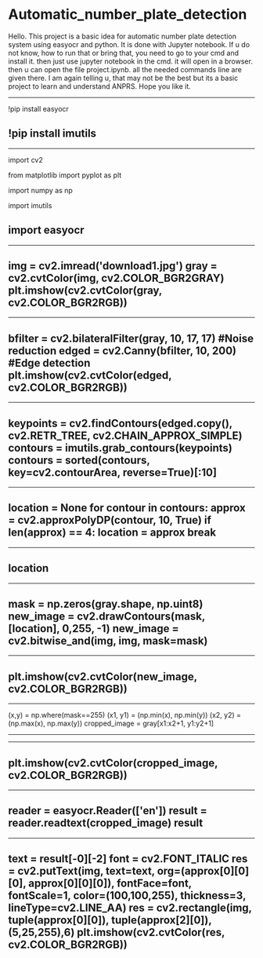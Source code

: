 # Automatic_number_plate_detection
Hello.
This project is a basic idea for automatic number plate detection system using easyocr and python.
It is done with Jupyter notebook. If u do not know, how to run that or bring that, you need to go to your cmd and install it. then just use jupyter notebook in the cmd. it will open in a browser.
then u can open the file project.ipynb.
all the needed commands line are given there.
I am again telling u, that may not be the best but its a basic project to learn and understand ANPRS.
Hope you like it.


----
!pip install easyocr

!pip install imutils
---- 

----
import cv2

from matplotlib import pyplot as plt

import numpy as np

import imutils

import easyocr
----



----
img = cv2.imread('download1.jpg')
gray = cv2.cvtColor(img, cv2.COLOR_BGR2GRAY)
plt.imshow(cv2.cvtColor(gray, cv2.COLOR_BGR2RGB))
----



----
bfilter = cv2.bilateralFilter(gray, 10, 17, 17) #Noise reduction
edged = cv2.Canny(bfilter, 10, 200) #Edge detection
plt.imshow(cv2.cvtColor(edged, cv2.COLOR_BGR2RGB))
----



----
keypoints = cv2.findContours(edged.copy(), cv2.RETR_TREE, cv2.CHAIN_APPROX_SIMPLE)
contours = imutils.grab_contours(keypoints)
contours = sorted(contours, key=cv2.contourArea, reverse=True)[:10]
----



----
location = None
for contour in contours:
    approx = cv2.approxPolyDP(contour, 10, True)
    if len(approx) == 4:
        location = approx
        break
----



----
location
----



----
mask = np.zeros(gray.shape, np.uint8)
new_image = cv2.drawContours(mask, [location], 0,255, -1)
new_image = cv2.bitwise_and(img, img, mask=mask)
----



----
plt.imshow(cv2.cvtColor(new_image, cv2.COLOR_BGR2RGB))
----



----
(x,y) = np.where(mask==255)
(x1, y1) = (np.min(x), np.min(y))
(x2, y2) = (np.max(x), np.max(y))
cropped_image = gray[x1:x2+1, y1:y2+1]

----



----
plt.imshow(cv2.cvtColor(cropped_image, cv2.COLOR_BGR2RGB))
----



----
reader = easyocr.Reader(['en'])
result = reader.readtext(cropped_image)
result
----



----
text = result[-0][-2]
font = cv2.FONT_ITALIC
res = cv2.putText(img, text=text, org=(approx[0][0][0], approx[0][0][0]), fontFace=font, fontScale=1, color=(100,100,255), thickness=3, lineType=cv2.LINE_AA)
res = cv2.rectangle(img, tuple(approx[0][0]), tuple(approx[2][0]), (5,25,255),6)
plt.imshow(cv2.cvtColor(res, cv2.COLOR_BGR2RGB))
----
